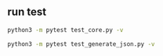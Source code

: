## run test

```bash
python3 -m pytest test_core.py -v

python3 -m pytest test_generate_json.py -v
```